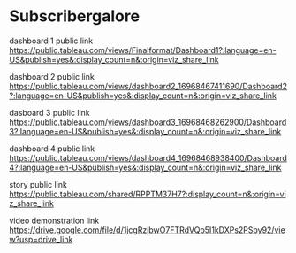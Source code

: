 # Subscribergalore


dashboard 1 public link https://public.tableau.com/views/Finalformat/Dashboard1?:language=en-US&publish=yes&:display_count=n&:origin=viz_share_link

dashboard 2 public link https://public.tableau.com/views/dashboard2_16968467411690/Dashboard2?:language=en-US&publish=yes&:display_count=n&:origin=viz_share_link

dasboard 3 public link https://public.tableau.com/views/dashboard3_16968468262900/Dashboard3?:language=en-US&publish=yes&:display_count=n&:origin=viz_share_link

dashboard 4 public link https://public.tableau.com/views/dashboard4_16968468938400/Dashboard4?:language=en-US&publish=yes&:display_count=n&:origin=viz_share_link

story public link https://public.tableau.com/shared/RPPTM37H7?:display_count=n&:origin=viz_share_link

video demonstration link https://drive.google.com/file/d/1jcgRzjbwO7FTRdVQb5I1kDXPs2PSby92/view?usp=drive_link
